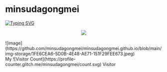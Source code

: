 # minsudagongmei
[![Typing SVG](https://readme-typing-svg.herokuapp.com/?lines=Hola+minsudagongmei;sa+rang+hae+yo)](https://git.io/typing-svg)

<!-- 绝世无双的老师 -->
<div align="center" ><img order-radius="100px" src="https://img1.imgtp.com/2022/08/01/l4NbEZEw.jpeg"/></div>
<br>

<div>
![image](https://github.com/minsudagongmei/minsudagongmei.github.io/blob/main/img-storage/1FE6CEA6-5D0B-4E48-AE71-151F29FEE673.jpeg)
</div>
My ![Visitor Count](https://profile-counter.glitch.me/minsudagongmei/count.svg) Visitor
